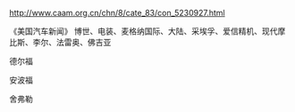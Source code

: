 
http://www.caam.org.cn/chn/8/cate_83/con_5230927.html


《美国汽车新闻》 博世、电装、麦格纳国际、大陆、采埃孚、爱信精机、现代摩比斯、李尔、法雷奥、佛吉亚

德尔福

安波福

舍弗勒



